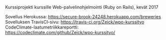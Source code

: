 Kurssiprojekti kurssille Web-palvelinohjelmointi (Ruby on Rails), kevät 2017

Sovellus Herokussa: https://secure-brook-24248.herokuapp.com/breweries
Sovelluksen TravisCI-sivu: https://travis-ci.org/Zeick/wpo-kurssityo
CodeClimate-laatumetriikkareportti: https://codeclimate.com/github/Zeick/wpo-kurssityo/
